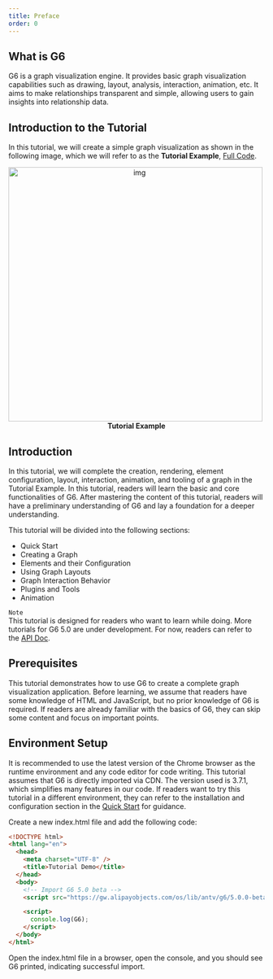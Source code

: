 ```yaml
---
title: Preface
order: 0
---
```


## What is G6

G6 is a graph visualization engine. It provides basic graph visualization capabilities such as drawing, layout, analysis, interaction, animation, etc. It aims to make relationships transparent and simple, allowing users to gain insights into relationship data.

## Introduction to the Tutorial

In this tutorial, we will create a simple graph visualization as shown in the following image, which we will refer to as the **Tutorial Example**, <a href='https://codepen.io/Yanyan-Wang/pen/mdbYZvZ' target='_blank'>Full Code</a>.

<img src='https://mdn.alipayobjects.com/huamei_qa8qxu/afts/img/A*9VQjTp0Ipi8AAAAAAAAAAAAADmJ7AQ/original' style="text-align: center;" width=500 alt='img' />

<div style="text-align: center;"><b>Tutorial Example</b></div>

## Introduction

In this tutorial, we will complete the creation, rendering, element configuration, layout, interaction, animation, and tooling of a graph in the Tutorial Example. In this tutorial, readers will learn the basic and core functionalities of G6. After mastering the content of this tutorial, readers will have a preliminary understanding of G6 and lay a foundation for a deeper understanding.

This tutorial will be divided into the following sections:

- Quick Start
- Creating a Graph
- Elements and their Configuration
- Using Graph Layouts
- Graph Interaction Behavior
- Plugins and Tools
- Animation

`Note`
<br />
This tutorial is designed for readers who want to learn while doing. More tutorials for G6 5.0 are under development. For now, readers can refer to the [API Doc](https://g6-next.antv.antgroup.com/en/apis).

## Prerequisites

This tutorial demonstrates how to use G6 to create a complete graph visualization application. Before learning, we assume that readers have some knowledge of HTML and JavaScript, but no prior knowledge of G6 is required. If readers are already familiar with the basics of G6, they can skip some content and focus on important points.

## Environment Setup

It is recommended to use the latest version of the Chrome browser as the runtime environment and any code editor for code writing. This tutorial assumes that G6 is directly imported via CDN. The version used is 3.7.1, which simplifies many features in our code. If readers want to try this tutorial in a different environment, they can refer to the installation and configuration section in the [Quick Start](https://g6-next.antv.antgroup.com/en/manual/getting-started) for guidance.

Create a new index.html file and add the following code:

```html
<!DOCTYPE html>
<html lang="en">
  <head>
    <meta charset="UTF-8" />
    <title>Tutorial Demo</title>
  </head>
  <body>
    <!-- Import G6 5.0 beta -->
    <script src="https://gw.alipayobjects.com/os/lib/antv/g6/5.0.0-beta.2/dist/g6.min.js"></script>

    <script>
      console.log(G6);
    </script>
  </body>
</html>
```

Open the index.html file in a browser, open the console, and you should see G6 printed, indicating successful import.
